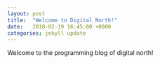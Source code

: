```yaml
---
layout: post
title:  "Welcome to Digital North!"
date:   2018-02-19 16:45:00 +0000
categories: jekyll update
---
```


Welcome to the programming blog of digital north!
